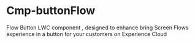 # Cmp-buttonFlow
Flow Button LWC component , designed to enhance bring Screen Flows experience in a button for your customers on Experience Cloud
